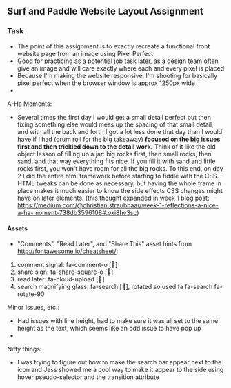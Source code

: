 ## Surf and Paddle Website Layout Assignment

### Task

- The point of this assignment is to exactly recreate a functional front website page from an image using Pixel Perfect
- Good for practicing as a potential job task later, as a design team often give an image and will care exactly where each and every pixel is placed
- Because I'm making the website responsive, I'm shooting for basically pixel perfect when the browser window is approx 1250px wide
-

A-Ha Moments:
  - Several times the first day I would get a small detail perfect but then fixing something else would mess up the spacing of that small detail, and with all the back and forth I got a lot less done that day than I would have if I had (drum roll for the big takeaway) **focused on the big issues first and then trickled down to the detail work.** Think of it like the old object lesson of filling up a jar: big rocks first, then small rocks, then sand, and that way everything fits nice. If you fill it with sand and little rocks first, you won't have room for all the big rocks. To this end, on day 2 I did the entire html framework before starting to fiddle with the CSS. HTML tweaks can be done as necessary, but having the whole frame in place makes it much easier to know the side effects CSS changes might have on later elements. (this thought expanded in week 1 blog post: https://medium.com/@christian.straubhaar/week-1-reflections-a-nice-a-ha-moment-738db3596108#.oxi8hv3sc)

#### Assets
-  "Comments", "Read Later", and "Share This" asset hints from http://fontawesome.io/cheatsheet/:
  1. comment signal: fa-comment-o [&#xf0e5;]
  2. share sign: fa-share-square-o [&#xf045;]
  3. read later: fa-cloud-upload [&#xf0ee;]
  4. search magnifying glass: fa-search [&#xf002;], rotated so used fa fa-search fa-rotate-90

Minor Issues, etc.:
  - Had issues with line height, had to make sure it was all set to the same height as the text, which seems like an odd issue to have pop up
  -

Nifty things:
  - I was trying to figure out how to make the search bar appear next to the icon and Jess showed me a cool way to make it appear to the side using hover pseudo-selector and the transition attribute
  <!-- input{
    width: 0;
    margin: 0;
    padding: 0;
    border: none;
  }
  .search i:hover + input{
    width: 3rem;
    transition: 1s;
  } -->
